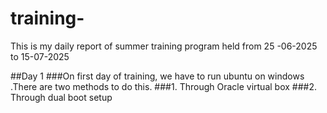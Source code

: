 # training-
This is my daily report of summer training program held from 25 -06-2025 to 15-07-2025

##Day 1 
###On first day of training, we have to run ubuntu on windows .There are two methods to do this.
###1. Through Oracle virtual box 
###2. Through dual boot setup 

